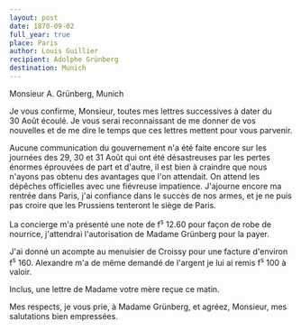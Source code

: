 ```yaml
---
layout: post
date: 1870-09-02
full_year: true
place: Paris
author: Louis Guillier
recipient: Adolphe Grünberg
destination: Munich
---
```


Monsieur A. Grünberg, Munich

Je vous confirme, Monsieur, toutes mes lettres successives à dater du 30 Août
écoulé. Je vous serai reconnaissant de me donner de vos nouvelles et de me
dire le temps que ces lettres mettent pour vous parvenir.

Aucune communication du gouvernement n'a été faite encore sur les journées des
29, 30 et 31 Août qui ont été désastreuses par les pertes énormes éprouvées de
part et d'autre, il est bien à craindre que nous n'ayons pas obtenu des
avantages que l'on attendait. On attend les dépêches officielles avec une
fiévreuse impatience. J'ajourne encore ma rentrée dans Paris, j'ai confiance
dans le succès de nos armes, et je ne puis pas croire que les Prussiens
tenteront le siège de Paris.

La concierge m'a présenté une note de f<sup>s</sup> 12.60 pour façon de robe de nourrice,
j'attendrai l'autorisation de Madame Grünberg pour la payer.

J'ai donné un acompte au menuisier de Croissy pour une facture d'environ f<sup>s</sup> 160.
Alexandre m'a de même demandé de l'argent je lui ai remis f<sup>s</sup> 100 à valoir.

Inclus, une lettre de Madame votre mère reçue ce matin.

Mes respects, je vous prie, à Madame Grünberg, et agréez, Monsieur, mes
salutations bien empressées.

